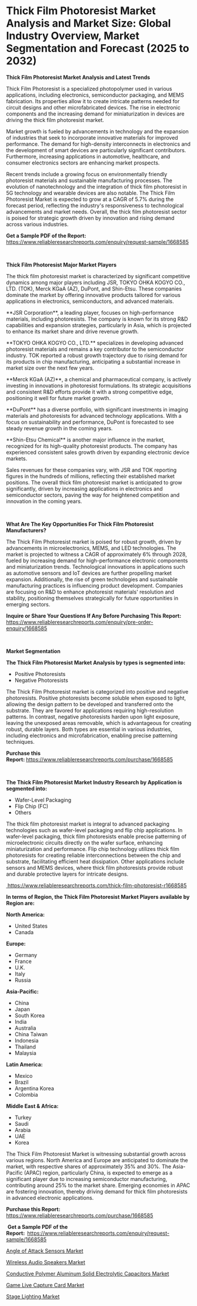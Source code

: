 <p><h1>Thick Film Photoresist Market Analysis and Market Size: Global Industry Overview, Market Segmentation and Forecast (2025 to 2032)</h1></p><p><strong>Thick Film Photoresist Market Analysis and Latest Trends</strong></p>
<p><p>Thick Film Photoresist is a specialized photopolymer used in various applications, including electronics, semiconductor packaging, and MEMS fabrication. Its properties allow it to create intricate patterns needed for circuit designs and other microfabricated devices. The rise in electronic components and the increasing demand for miniaturization in devices are driving the thick film photoresist market.</p><p>Market growth is fueled by advancements in technology and the expansion of industries that seek to incorporate innovative materials for improved performance. The demand for high-density interconnects in electronics and the development of smart devices are particularly significant contributors. Furthermore, increasing applications in automotive, healthcare, and consumer electronics sectors are enhancing market prospects.</p><p>Recent trends include a growing focus on environmentally friendly photoresist materials and sustainable manufacturing processes. The evolution of nanotechnology and the integration of thick film photoresist in 5G technology and wearable devices are also notable. The Thick Film Photoresist Market is expected to grow at a CAGR of 5.7% during the forecast period, reflecting the industry's responsiveness to technological advancements and market needs. Overall, the thick film photoresist sector is poised for strategic growth driven by innovation and rising demand across various industries.</p></p>
<p><strong>Get a Sample PDF of the Report:&nbsp;</strong> <a href="https://www.reliableresearchreports.com/enquiry/request-sample/1668585?utm_campaign=33&utm_medium=2&utm_source=Github&utm_content=ia&utm_term=11022025&utm_id=thick-film-photoresist">https://www.reliableresearchreports.com/enquiry/request-sample/1668585</a></p>
<p>&nbsp;</p>
<p><strong>Thick Film Photoresist Major Market Players</strong></p>
<p><p>The thick film photoresist market is characterized by significant competitive dynamics among major players including JSR, TOKYO OHKA KOGYO CO., LTD. (TOK), Merck KGaA (AZ), DuPont, and Shin-Etsu. These companies dominate the market by offering innovative products tailored for various applications in electronics, semiconductors, and advanced materials.</p><p>**JSR Corporation**, a leading player, focuses on high-performance materials, including photoresists. The company is known for its strong R&D capabilities and expansion strategies, particularly in Asia, which is projected to enhance its market share and drive revenue growth.</p><p>**TOKYO OHKA KOGYO CO., LTD.** specializes in developing advanced photoresist materials and remains a key contributor to the semiconductor industry. TOK reported a robust growth trajectory due to rising demand for its products in chip manufacturing, anticipating a substantial increase in market size over the next few years.</p><p>**Merck KGaA (AZ)**, a chemical and pharmaceutical company, is actively investing in innovations in photoresist formulations. Its strategic acquisitions and consistent R&D efforts provide it with a strong competitive edge, positioning it well for future market growth.</p><p>**DuPont** has a diverse portfolio, with significant investments in imaging materials and photoresists for advanced technology applications. With a focus on sustainability and performance, DuPont is forecasted to see steady revenue growth in the coming years.</p><p>**Shin-Etsu Chemical** is another major influence in the market, recognized for its high-quality photoresist products. The company has experienced consistent sales growth driven by expanding electronic device markets.</p><p>Sales revenues for these companies vary, with JSR and TOK reporting figures in the hundreds of millions, reflecting their established market positions. The overall thick film photoresist market is anticipated to grow significantly, driven by increasing applications in electronics and semiconductor sectors, paving the way for heightened competition and innovation in the coming years.</p></p>
<p>&nbsp;</p>
<p><strong>What Are The Key Opportunities For Thick Film Photoresist Manufacturers?</strong></p>
<p><p>The Thick Film Photoresist market is poised for robust growth, driven by advancements in microelectronics, MEMS, and LED technologies. The market is projected to witness a CAGR of approximately 6% through 2028, fueled by increasing demand for high-performance electronic components and miniaturization trends. Technological innovations in applications such as automotive sensors and IoT devices are further propelling market expansion. Additionally, the rise of green technologies and sustainable manufacturing practices is influencing product development. Companies are focusing on R&D to enhance photoresist materials' resolution and stability, positioning themselves strategically for future opportunities in emerging sectors.</p></p>
<p><strong>Inquire or Share Your Questions If Any Before Purchasing This Report:</strong> <a href="https://www.reliableresearchreports.com/enquiry/pre-order-enquiry/1668585?utm_campaign=33&utm_medium=2&utm_source=Github&utm_content=ia&utm_term=11022025&utm_id=thick-film-photoresist">https://www.reliableresearchreports.com/enquiry/pre-order-enquiry/1668585</a></p>
<p>&nbsp;</p>
<p><strong>Market Segmentation</strong></p>
<p><strong>The Thick Film Photoresist Market Analysis by types is segmented into:</strong></p>
<p><ul><li>Positive Photoresists</li><li>Negative Photoresists</li></ul></p>
<p><p>The Thick Film Photoresist market is categorized into positive and negative photoresists. Positive photoresists become soluble when exposed to light, allowing the design pattern to be developed and transferred onto the substrate. They are favored for applications requiring high-resolution patterns. In contrast, negative photoresists harden upon light exposure, leaving the unexposed areas removable, which is advantageous for creating robust, durable layers. Both types are essential in various industries, including electronics and microfabrication, enabling precise patterning techniques.</p></p>
<p><strong>Purchase this Report:&nbsp;</strong><a href="https://www.reliableresearchreports.com/purchase/1668585?utm_campaign=33&utm_medium=2&utm_source=Github&utm_content=ia&utm_term=11022025&utm_id=thick-film-photoresist">https://www.reliableresearchreports.com/purchase/1668585</a></p>
<p>&nbsp;</p>
<p><strong>The Thick Film Photoresist Market Industry Research by Application is segmented into:</strong></p>
<p><ul><li>Wafer-Level Packaging</li><li>Flip Chip (FC)</li><li>Others</li></ul></p>
<p><p>The thick film photoresist market is integral to advanced packaging technologies such as wafer-level packaging and flip chip applications. In wafer-level packaging, thick film photoresists enable precise patterning of microelectronic circuits directly on the wafer surface, enhancing miniaturization and performance. Flip chip technology utilizes thick film photoresists for creating reliable interconnections between the chip and substrate, facilitating efficient heat dissipation. Other applications include sensors and MEMS devices, where thick film photoresists provide robust and durable protective layers for intricate designs.</p></p>
<p><a href="https://www.reliableresearchreports.com/thick-film-photoresist-r1668585?utm_campaign=33&utm_medium=2&utm_source=Github&utm_content=ia&utm_term=11022025&utm_id=thick-film-photoresist">&nbsp;https://www.reliableresearchreports.com/thick-film-photoresist-r1668585</a></p>
<p><strong>In terms of Region, the Thick Film Photoresist Market Players available by Region are:</strong></p>
<p>
    <p> <strong> North America: </strong>
        <ul>
            <li>United States</li>
            <li>Canada</li>
        </ul>
        </p> 
    <p> <strong> Europe: </strong>
        <ul>
            <li>Germany</li>
            <li>France</li>
            <li>U.K.</li>
            <li>Italy</li>
            <li>Russia</li>
        </ul>
        </p> 
    <p> <strong> Asia-Pacific: </strong>
        <ul>
            <li>China</li>
            <li>Japan</li>
            <li>South Korea</li>
            <li>India</li>
            <li>Australia</li>
            <li>China Taiwan</li>
            <li>Indonesia</li>
            <li>Thailand</li>
            <li>Malaysia</li>
        </ul>
        </p> 
    <p> <strong> Latin America: </strong>
        <ul>
            <li>Mexico</li>
            <li>Brazil</li>
            <li>Argentina Korea</li>
            <li>Colombia</li>
        </ul>
        </p> 
    <p> <strong> Middle East & Africa: </strong>
        <ul>
            <li>Turkey</li>
            <li>Saudi</li>
            <li>Arabia</li>
            <li>UAE</li>
            <li>Korea</li>
        </ul>
    </p>
    </p>
<p><p>The Thick Film Photoresist Market is witnessing substantial growth across various regions. North America and Europe are anticipated to dominate the market, with respective shares of approximately 35% and 30%. The Asia-Pacific (APAC) region, particularly China, is expected to emerge as a significant player due to increasing semiconductor manufacturing, contributing around 25% to the market share. Emerging economies in APAC are fostering innovation, thereby driving demand for thick film photoresists in advanced electronic applications.</p></p>
<p><strong>Purchase this Report: </strong><a href="https://www.reliableresearchreports.com/purchase/1668585?utm_campaign=33&utm_medium=2&utm_source=Github&utm_content=ia&utm_term=11022025&utm_id=thick-film-photoresist">https://www.reliableresearchreports.com/purchase/1668585</a></p>
<p>&nbsp;<strong>Get a Sample PDF of the Report:&nbsp;&nbsp;</strong><a href="https://www.reliableresearchreports.com/enquiry/request-sample/1668585?utm_campaign=33&utm_medium=2&utm_source=Github&utm_content=ia&utm_term=11022025&utm_id=thick-film-photoresist">https://www.reliableresearchreports.com/enquiry/request-sample/1668585</a></p>
<p><strong></strong></p>
<p><p><a href="https://github.com/darenph8er/Market-Research-Report-List-1/blob/main/angle-of-attack-sensors-market.md?utm_campaign=33&utm_medium=2&utm_source=Github&utm_content=ia&utm_term=11022025&utm_id=thick-film-photoresist">Angle of Attack Sensors Market</a></p><p><a href="https://github.com/kimberjam0i/Market-Research-Report-List-1/blob/main/wireless-audio-speakers-market.md?utm_campaign=33&utm_medium=2&utm_source=Github&utm_content=ia&utm_term=11022025&utm_id=thick-film-photoresist">Wireless Audio Speakers Market</a></p><p><a href="https://github.com/lashaunm5st/Market-Research-Report-List-1/blob/main/conductive-polymer-aluminum-solid-electrolytic-capacitors-market.md?utm_campaign=33&utm_medium=2&utm_source=Github&utm_content=ia&utm_term=11022025&utm_id=thick-film-photoresist">Conductive Polymer Aluminum Solid Electrolytic Capacitors Market</a></p><p><a href="https://github.com/osbornrdaflalo/Market-Research-Report-List-1/blob/main/game-live-capture-card-market.md?utm_campaign=33&utm_medium=2&utm_source=Github&utm_content=ia&utm_term=11022025&utm_id=thick-film-photoresist">Game Live Capture Card Market</a></p><p><a href="https://github.com/ElviraLeka1962/Market-Research-Report-List-1/blob/main/stage-lighting-market.md?utm_campaign=33&utm_medium=2&utm_source=Github&utm_content=ia&utm_term=11022025&utm_id=thick-film-photoresist">Stage Lighting Market</a></p></p>